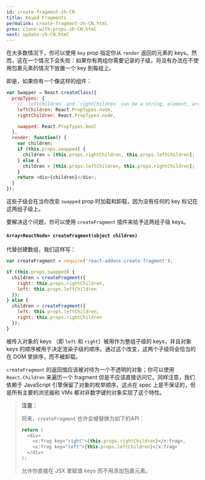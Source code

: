 ```yaml
---
id: create-fragment-zh-CN
title: Keyed Fragments
permalink: create-fragment-zh-CN.html
prev: clone-with-props-zh-CN.html
next: update-zh-CN.html
---
```


在大多数情况下，你可以使用 `key` prop 指定你从 `render` 返回的元素的 keys。然而，这在一个情况下会失败：如果你有两组你需要记录的子级，将没有办法在不使用包裹元素的情况下放置一个 key 到每组上。

即是，如果你有一个像这样的组件：

```js
var Swapper = React.createClass({
  propTypes: {
    // `leftChildren` and `rightChildren` can be a string, element, array, etc.
    leftChildren: React.PropTypes.node,
    rightChildren: React.PropTypes.node,

    swapped: React.PropTypes.bool
  },
  render: function() {
    var children;
    if (this.props.swapped) {
      children = [this.props.rightChildren, this.props.leftChildren];
    } else {
      children = [this.props.leftChildren, this.props.rightChildren];
    }
    return <div>{children}</div>;
  }
});
```

这些子级会在当你改变 `swapped` prop 时加载和卸载，因为没有任何的 key 标记在这两组子级上。

要解决这个问题，你可以使用 `createFragment` 插件来给予这两组子级 keys。

#### `Array<ReactNode> createFragment(object children)`

代替创建数组，我们这样写：

```js
var createFragment = require('react-addons-create-fragment');

if (this.props.swapped) {
  children = createFragment({
    right: this.props.rightChildren,
    left: this.props.leftChildren
  });
} else {
  children = createFragment({
    left: this.props.leftChildren,
    right: this.props.rightChildren
  });
}
```

被传入对象的 keys （即 `left` 和 `right`）被用作为整组子级的 keys，并且对象 keys 的顺序被用于决定渲染子级的顺序。通过这个改变，这两个子级将会恰当的在 DOM 里排序，而不被卸载。

`createFragment` 的返回值应该被对待为一个不透明的对象；你可以使用 `React.Children` 来遍历一个 fragment 但是不应该直接访问它。同样注意，我们依赖于 JavaScript 引擎保留了对象的枚举顺序，这点在 spec 上是不保证的，但是所有主要的浏览器和 VMs 都对非数字键的对象实现了这个特性。

> **注意：**
>
> 将来，`createFragment` 也许会被替换为如下的API：
>
> ```js
> return (
>   <div>
>     <x:frag key="right">{this.props.rightChildren}</x:frag>,
>     <x:frag key="left">{this.props.leftChildren}</x:frag>
>   </div>
> );
> ```
>
> 允许你直接在 JSX 里赋值 keys 而不用添加包裹元素。
